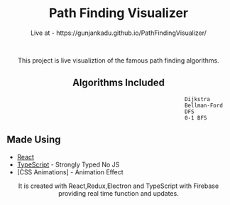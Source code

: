 <h1 align="center">Path Finding Visualizer</h1>

<p align="center">Live at - https://gunjankadu.github.io/PathFindingVisualizer/ </p>
<br/>
<p align="center"> This project is live visualiztion of the famous path finding algorithms. </p>
  

<h2 align="center">Algorithms Included</h2>

                                                            Dijkstra
                                                            Bellman-Ford
                                                            DFS
                                                            0-1 BFS


## Made Using

- [React](https://github.com/facebook/react)
- [TypeScript](https://github.com/microsoft/TypeScript) - Strongly Typed No JS
- [CSS Animations] - Animation Effect



<p align="center">It is created with React,Redux,Electron and TypeScript with Firebase providing real time function and updates.</p>

